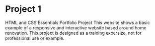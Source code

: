  # Project 1
HTML and CSS Essentials Portfolio Project
This website shows a basic example of a responsive and interactive website based around home renovation.
This project is designed as a training excersize, not for professional use or example.
